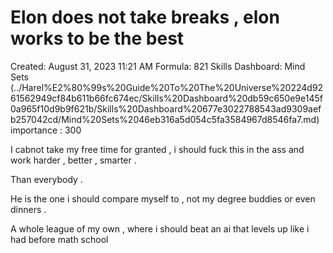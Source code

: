 # Elon does not take breaks , elon works to be the best

Created: August 31, 2023 11:21 AM
Formula: 821
Skills Dashboard: Mind Sets  (../Harel%E2%80%99s%20Guide%20To%20The%20Universe%20224d9261562949cf84b611b66fc674ec/Skills%20Dashboard%20db59c650e9e145f0a965f10d9b9f621b/Skills%20Dashboard%20677e3022788543ad9309aefb257042cd/Mind%20Sets%2046eb316a5d054c5fa3584967d8546fa7.md)
importance : 300

I cabnot take my free time for granted , i should fuck this in the ass and work harder , better , smarter .

Than everybody .

He is the one i should compare myself to , not my degree buddies or even dinners .

A whole league of my own , where i should beat an ai that levels up like i had before math school